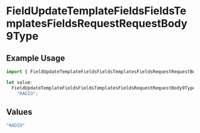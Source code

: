 # FieldUpdateTemplateFieldsFieldsTemplatesFieldsRequestRequestBody9Type

## Example Usage

```typescript
import { FieldUpdateTemplateFieldsFieldsTemplatesFieldsRequestRequestBody9Type } from "@documenso/sdk-typescript/models/operations";

let value:
  FieldUpdateTemplateFieldsFieldsTemplatesFieldsRequestRequestBody9Type =
    "RADIO";
```

## Values

```typescript
"RADIO"
```